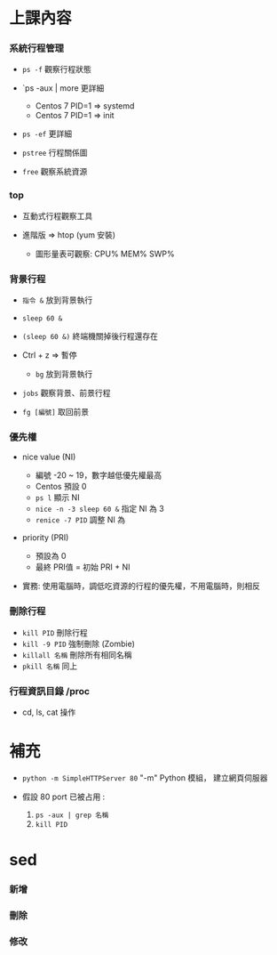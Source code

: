  # 上課內容
 
 ### 系統行程管理
 
 * `ps -f` 觀察行程狀態
 
 * `ps -aux | more 更詳細
 
    * Centos 7 PID=1 => systemd
    * Centos 7 PID=1 => init
 
 * `ps -ef` 更詳細
 
 * `pstree` 行程關係圖
 * `free` 觀察系統資源
 
 ### top
 
 * 互動式行程觀察工具
 * 進階版 => htop (yum 安裝)
 
    * 圖形量表可觀察: CPU% MEM% SWP%

### 背景行程

* `指令 &` 放到背景執行

 * `sleep 60 &`
 * `(sleep 60 &)` 終端機關掉後行程還存在

* Ctrl + z => 暫停

  * `bg` 放到背景執行
  
* `jobs` 觀察背景、前景行程
* `fg [編號]` 取回前景

### 優先權
* nice value (NI)

  * 編號 -20 ~ 19，數字越低優先權最高
  * Centos 預設 0
  * `ps l` 顯示 NI
  * `nice -n -3 sleep 60 &` 指定 NI 為 3
  * `renice -7 PID` 調整 NI 為 

* priority (PRI)

  * 預設為 0
  * 最終 PRI值 = 初始 PRI + NI 

* 實務: 使用電腦時，調低吃資源的行程的優先權，不用電腦時，則相反

### 刪除行程
* `kill PID` 刪除行程
* `kill -9 PID` 強制刪除 (Zombie)
* `killall 名稱` 刪除所有相同名稱
* `pkill 名稱` 同上

 ### 行程資訊目錄 /proc
 * cd, ls, cat 操作
 
 # 補充
 
 * `python -m SimpleHTTPServer 80` "-m" Python 模組， 建立網頁伺服器
 
 * 假設 80 port 已被占用 :

   1. `ps -aux | grep 名稱`
   2. `kill PID`
    
# sed

### 新增

### 刪除

### 修改
